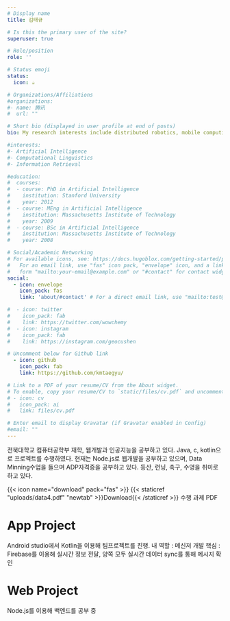 ```yaml
---
# Display name
title: 김태규

# Is this the primary user of the site?
superuser: true

# Role/position
role: ''

# Status emoji
status:
  icon: ☕️

# Organizations/Affiliations
#organizations:
#- name: 腾讯
#  url: ""

# Short bio (displayed in user profile at end of posts)
bio: My research interests include distributed robotics, mobile computing and programmable matter.

#interests:
#- Artificial Intelligence
#- Computational Linguistics
#- Information Retrieval

#education:
#  courses:
#  - course: PhD in Artificial Intelligence
#    institution: Stanford University
#    year: 2012
#  - course: MEng in Artificial Intelligence
#    institution: Massachusetts Institute of Technology
#    year: 2009
#  - course: BSc in Artificial Intelligence
#    institution: Massachusetts Institute of Technology
#    year: 2008

# Social/Academic Networking
# For available icons, see: https://docs.hugoblox.com/getting-started/page-builder/#icons
#   For an email link, use "fas" icon pack, "envelope" icon, and a link in the
#   form "mailto:your-email@example.com" or "#contact" for contact widget.
social:
  - icon: envelope
    icon_pack: fas
    link: 'about/#contact' # For a direct email link, use "mailto:test@example.org".

#  - icon: twitter
#    icon_pack: fab
#    link: https://twitter.com/wowchemy
#  - icon: instagram
#    icon_pack: fab
#    link: https://instagram.com/geocushen

# Uncomment below for Github link
  - icon: github
    icon_pack: fab
    link: https://github.com/kmtaegyu/

# Link to a PDF of your resume/CV from the About widget.
# To enable, copy your resume/CV to `static/files/cv.pdf` and uncomment the lines below.
# - icon: cv
#   icon_pack: ai
#   link: files/cv.pdf

# Enter email to display Gravatar (if Gravatar enabled in Config)
#email: ""
---
```


전북대학교 컴퓨터공학부 재학, 웹개발과 인공지능을 공부하고 있다. 
Java, c, kotlin으로 프로젝트를 수행하였다. 현재는 Node.js로 웹개발을 공부하고 있으며, Data Minning수업을 들으며 ADP자격증을 공부하고 있다. 
등산, 런닝, 축구, 수영을 취미로 하고 있다.

{{< icon name="download" pack="fas" >}} {{< staticref "uploads/data4.pdf" "newtab" >}}Download{{< /staticref >}} 수행 과제 PDF

# App Project

Android studio에서 Kotlin을 이용해 팀프로젝트를 진행.
내 역할 : 메신저 개발
핵심 : Firebase를 이용해 실시간 정보 전달, 양쪽 모두 실시간 데이터 sync를 통해 메시지 확인

# Web Project

Node.js를 이용해 백엔드를 공부 중
